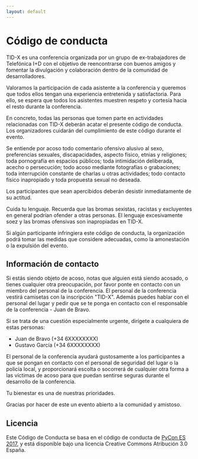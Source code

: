```yaml
---
layout: default
---
```


# Código de conducta

TID-X es una conferencia organizada por un grupo de ex-trabajadores de Telefónica I+D con
el objetivo de reencontrarse con buenos amigos y fomentar la divulgación y colaboración
dentro de la comunidad de desarrolladores.

Valoramos la participación de cada asistente a la conferencia y queremos que todos ellos
tengan una experiencia entretenida y satisfactoria. Para ello, se espera que todos
los asistentes muestren respeto y cortesía hacia el resto durante la conferencia.

En concreto, todas las personas que tomen parte en actividades relacionadas con
TID-X deberán acatar el presente código de conducta.
Los organizadores cuidarán del cumplimiento de este código durante el evento.

Se entiende por acoso todo comentario ofensivo alusivo al sexo, preferencias sexuales,
discapacidades, aspecto físico, etnias y religiones; toda pornografía en espacios
públicos; toda intimidación deliberada, acecho o persecución; todo acoso mediante
fotografías o grabaciones; toda interrupción constante de charlas u otras actividades;
todo contacto físico inapropiado y toda propuesta sexual no deseada.

Los participantes que sean apercibidos deberán desistir inmediatamente de su actitud.

Cuida tu lenguaje. Recuerda que las bromas sexistas, racistas y excluyentes en
general podrían ofender a otras personas. El lenguaje excesivamente soez y las
bromas ofensivas son inapropiadas en TID-X.

Si algún participante infringiera este código de conducta, la organización podrá
tomar las medidas que considere adecuadas, como la amonestación o la expulsión
del evento.

## Información de contacto

Si estás siendo objeto de acoso, notas que alguien está siendo acosado,
o tienes cualquier otra preocupación, por favor ponte en contacto con un miembro
del personal de la conferencia. El personal de la conferencia vestirá camisetas
con la inscripción "TID-X". Además puedes hablar con el personal del lugar
y pedir que se te ponga en contacto con el responsable de la conferencia - Juan de Bravo.

Si se trata de una cuestión especialmente urgente, dirígete a cualquiera de estas personas:

- Juan de Bravo (+34 6XXXXXXXX)
- Gustavo García (+34 6XXXXXXXX)

El personal de la conferencia ayudará gustosamente a los participantes a que se
pongan en contacto con el personal de seguridad del lugar o la policía local,
y proporcionará escolta o socorrerá de cualquier otra forma a las víctimas de acoso
para que puedan sentirse seguras durante el desarrollo de la conferencia.

Tu bienestar es una de nuestras prioridades.

Gracias por hacer de este un evento abierto a la comunidad y amistoso.

## Licencia

Este Código de Conducta se basa en el código de conducta de
[PyCon ES 2017](https://2017.es.pycon.org/es/code-of-conduct/),
y está disponible bajo una licencia Creative Commons Atribución 3.0 España.
